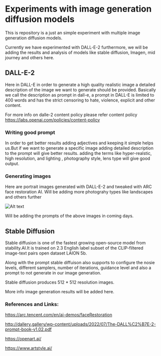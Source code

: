 
# Experiments with image generation diffusion models
This is repository is a just an simple experiment with multiple image generation diffusion models.

Currently we have experimented with DALL-E-2 furthermore, we will be adding the results and analysis of models 
like stable diffusion, Imagen, mid journey and others here.

## DALL-E-2 
Here in DALL-E in order to generate a high quality realistic image a detailed description of the image we want to generate should be provided.
Basically we call the description as prompt in dall-e, a prompt in DALL-E is limited to 400 words and has the strict censoring to hate, violence, explicit and other content.

For more info on dalle-2 content policy please refer content policy
https://labs.openai.com/policies/content-policy


### Writing good prompt
In order to get better results adding adjectives and keeping it simple helps us.But if we want to generate a specific image adding detailed description to the prompt will give better results. adding the terms like hyper-realstic, high resolution, and lighting , photography style, lens type will give good output.

### Generating images

Here are portrait images generated with DALL-E-2 and tweaked with ARC face restoration AI.
Will be adding more photograhy types like landscapes and others further

![Alt text](https://github.com/Ravi-Teja-konda/My_Experiments_with_Diffusion_models/blob/main/DALL-E-Portraits/collage.png?raw=true "Collage DALL-E portrait")


Will be adding the prompts of the above images in coming days.

## Stable Diffusion

Stable diffusion is one of the fastest growing open-source model from stability.AI.It is trained on 2.3 English label subset of the CLIP-filtered image-text pairs open dataset LAION 5b.

Along with the prompt stable diffuison also supports to configure the nosie levels, different samplers, number of iterations, guidance level and also a prompt to not generate in our image generation.

Stable diffusion produces 512 * 512 resolution images.


More info image generation results will be added here.


### References and Links:
https://arc.tencent.com/en/ai-demos/faceRestoration

http://dallery.gallery/wp-content/uploads/2022/07/The-DALL%C2%B7E-2-prompt-book-v1.02.pdf

https://openart.ai/

https://www.artstyle.ai/













